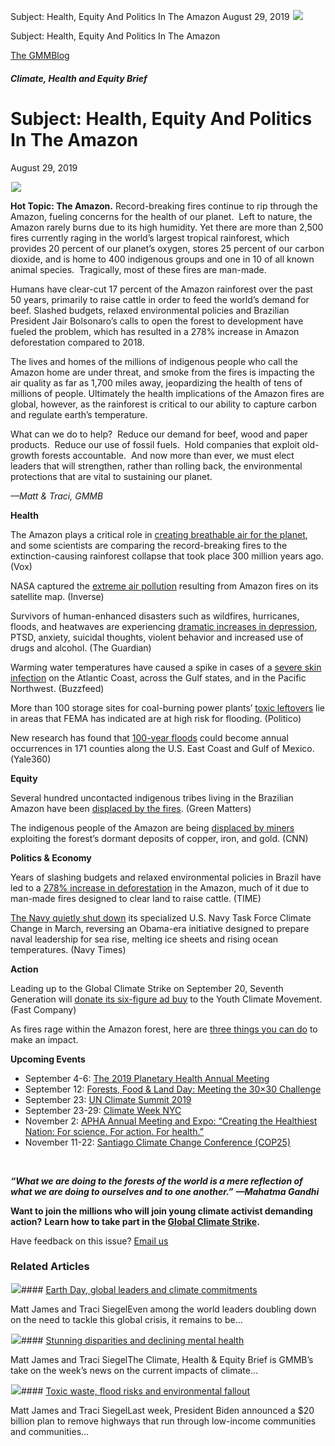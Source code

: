 



Subject: Health, Equity And Politics In The Amazon
August 29, 2019
![](data:image/gif;base64,R0lGODlhAQABAAAAACH5BAEKAAEALAAAAAABAAEAAAICTAEAOw==)![](https://www.gmmb.com/wp-content/uploads/2020/11/08_29_2019.jpeg)



Subject: Health, Equity And Politics In The Amazon





 [The GMMBlog](/blog/)



##### Climate, Health and Equity Brief

 Subject: Health, Equity And Politics In The Amazon
==================================================


August 29, 2019



![](data:image/gif;base64,R0lGODlhAQABAAAAACH5BAEKAAEALAAAAAABAAEAAAICTAEAOw==)![](https://www.gmmb.com/wp-content/uploads/2020/11/08_29_2019-552x487.jpeg) 


**Hot Topic: The Amazon.** Record-breaking fires continue to rip through the Amazon, fueling concerns for the health of our planet.  Left to nature, the Amazon rarely burns due to its high humidity. Yet there are more than 2,500 fires currently raging in the world’s largest tropical rainforest, which provides 20 percent of our planet’s oxygen, stores 25 percent of our carbon dioxide, and is home to 400 indigenous groups and one in 10 of all known animal species.  Tragically, most of these fires are man-made.


Humans have clear-cut 17 percent of the Amazon rainforest over the past 50 years, primarily to raise cattle in order to feed the world’s demand for beef. Slashed budgets, relaxed environmental policies and Brazilian President Jair Bolsonaro’s calls to open the forest to development have fueled the problem, which has resulted in a 278% increase in Amazon deforestation compared to 2018.


The lives and homes of the millions of indigenous people who call the Amazon home are under threat, and smoke from the fires is impacting the air quality as far as 1,700 miles away, jeopardizing the health of tens of millions of people. Ultimately the health implications of the Amazon fires are global, however, as the rainforest is critical to our ability to capture carbon and regulate earth’s temperature.


What can we do to help?  Reduce our demand for beef, wood and paper products.  Reduce our use of fossil fuels.  Hold companies that exploit old-growth forests accountable.  And now more than ever, we must elect leaders that will strengthen, rather than rolling back, the environmental protections that are vital to sustaining our planet.


*—Matt & Traci, GMMB*


**Health**  

The Amazon plays a critical role in [creating breathable air for the planet](https://www.vox.com/2019/8/27/20833275/amazon-rainforest-fire-wildfire-dieback), and some scientists are comparing the record-breaking fires to the extinction-causing rainforest collapse that took place 300 million years ago. (Vox)


NASA captured the [extreme air pollution](https://www.inverse.com/article/58829-nasa-captured-horrifying-images-of-the-amazon-burning) resulting from Amazon fires on its satellite map. (Inverse)


Survivors of human-enhanced disasters such as wildfires, hurricanes, floods, and heatwaves are experiencing [dramatic increases in depression](https://www.theguardian.com/world/2019/aug/26/climate-change-mental-health-wildfires-santa-rosa), PTSD, anxiety, suicidal thoughts, violent behavior and increased use of drugs and alcohol. (The Guardian)


Warming water temperatures have caused a spike in cases of a [severe skin infection](https://www.buzzfeednews.com/article/skbaer/flesh-eating-bacteria-climate-change-vibrio-warming) on the Atlantic Coast, across the Gulf states, and in the Pacific Northwest. (Buzzfeed)


More than 100 storage sites for coal-burning power plants’ [toxic leftovers](https://www.politico.com/story/2019/08/26/toxic-waste-climate-change-worse-1672998) lie in areas that FEMA has indicated are at high risk for flooding. (Politico)


New research has found that [100-year floods](https://e360.yale.edu/digest/100-year-floods-could-soon-happen-annually-in-parts-of-u-s-study-finds) could become annual occurrences in 171 counties along the U.S. East Coast and Gulf of Mexico. (Yale360)


**Equity**  

Several hundred uncontacted indigenous tribes living in the Brazilian Amazon have been [displaced by the fires](https://www.greenmatters.com/p/amazon-rainforest-fires-indigenous-tribes). (Green Matters)


The indigenous people of the Amazon are being [displaced by miners](https://www.cnn.com/2019/08/27/americas/amazon-waiapi-intil/index.html) exploiting the forest’s dormant deposits of copper, iron, and gold. (CNN)


**Politics & Economy**  

Years of slashing budgets and relaxed environmental policies in Brazil have led to a [278% increase in deforestation](https://time.com/5661162/why-the-amazon-is-on-fire/) in the Amazon, much of it due to man-made fires designed to clear land to raise cattle. (TIME)


[The Navy quietly shut down](https://www.navytimes.com/off-duty/military-culture/2019/08/26/navy-quietly-ends-climate-change-task-force-reversing-obama-initiative/) its specialized U.S. Navy Task Force Climate Change in March, reversing an Obama-era initiative designed to prepare naval leadership for sea rise, melting ice sheets and rising ocean temperatures. (Navy Times)


**Action**  

Leading up to the Global Climate Strike on September 20, Seventh Generation will [donate its six-figure ad buy](https://www.fastcompany.com/90395259/seventh-generation-is-donating-its-national-ad-airtime-to-the-climate-strike) to the Youth Climate Movement. (Fast Company)


As fires rage within the Amazon forest, here are [three things you can do](https://www.cnn.com/2019/08/22/us/iyw-how-to-help-amazon-forest-fires-trnd/index.html) to make an impact.


**Upcoming Events**


* September 4-6: [The 2019 Planetary Health Annual Meeting](https://planetaryhealthannualmeeting.org/)
* September 12: [Forests, Food & Land Day: Meeting the 30×30 Challenge](https://climatelandchallenge.org/)
* September 23: [UN Climate Summit 2019](http://www.un.org/en/climatechange/)
* September 23-29: [Climate Week NYC](https://www.climateweeknyc.org/climate-week-nyc-2019)
* November 2: [APHA Annual Meeting and Expo: “Creating the Healthiest Nation: For science. For action. For health.”](https://www.apha.org/events-and-meetings/apha-calendar/2019/apha-annual-meeting-and-expo)
* November 11-22: [Santiago Climate Change Conference (COP25)](https://sdg.iisd.org/events/unfccc-cop-25/)


 


***“What we are doing to the forests of the world is a mere reflection of what we are doing to ourselves and to one another.”*** ***—Mahatma Gandhi***


**Want to join the millions who will join young climate activist demanding action?** **Learn how to take part in the [Global Climate Strike](https://globalclimatestrike.net/).**


Have feedback on this issue? [Email us](mailto:traci.siegel@gmmb.com?subject=CH&E%20Feedback&E%20Brief%20Feedback&E%20Brief%20Feedbac&E%20Brief%20Feedba&E%20Brief%20Feedb&E%20Brief%20Feed&E%20Brief%20Fee&E%20Brief%20Fe&E%20Brief%20F&E%20Brief%20&E%20Brief&E%20Brie&E%20Bri&E%20Br&E%20B&E%20&E&)









### Related Articles

![](data:image/gif;base64,R0lGODlhAQABAAAAACH5BAEKAAEALAAAAAABAAEAAAICTAEAOw==)![](https://www.gmmb.com/wp-content/uploads/2021/04/b5197d82-9fb4-4c84-a8d9-e468348c4c67-380x200.jpg)#### [Earth Day, global leaders and climate commitments](https://www.gmmb.com/news/earth-day-global-leaders-and-climate-commitments/)

Matt James and Traci SiegelEven among the world leaders doubling down on the need to tackle this global crisis, it remains to be…

![](data:image/gif;base64,R0lGODlhAQABAAAAACH5BAEKAAEALAAAAAABAAEAAAICTAEAOw==)![](https://www.gmmb.com/wp-content/uploads/2021/04/4.16header-380x200.png)#### [Stunning disparities and declining mental health](https://www.gmmb.com/news/stunning-disparities-and-declining-mental-health/)

Matt James and Traci SiegelThe Climate, Health & Equity Brief is GMMB’s take on the week’s news on the current impacts of climate…

![](data:image/gif;base64,R0lGODlhAQABAAAAACH5BAEKAAEALAAAAAABAAEAAAICTAEAOw==)![](https://www.gmmb.com/wp-content/uploads/2021/04/Picture1-380x200.jpg)#### [Toxic waste, flood risks and environmental fallout](https://www.gmmb.com/news/toxic-waste-flood-risks-and-environmental-fallout/)

Matt James and Traci SiegelLast week, President Biden announced a $20 billion plan to remove highways that run through low-income communities and communities…




